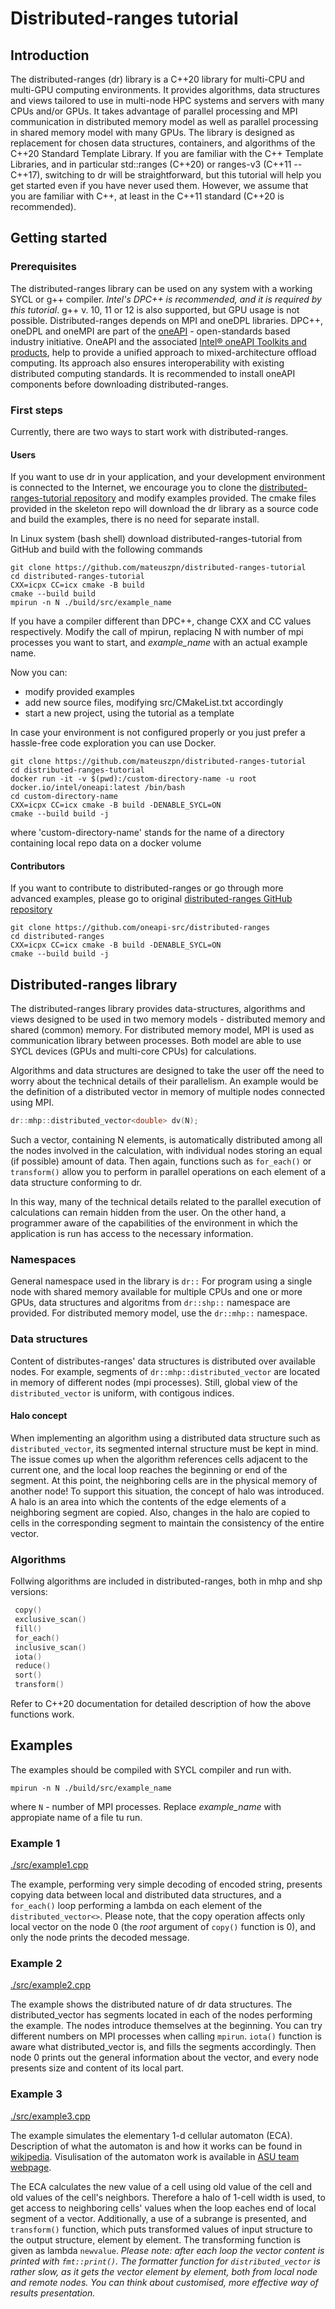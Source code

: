 # Distributed-ranges tutorial

## Introduction

The distributed-ranges (dr) library is a C++20 library for multi-CPU and multi-GPU computing environments. It provides algorithms, data structures and views tailored to use in multi-node HPC systems and servers with many CPUs and/or GPUs. It takes advantage of parallel processing and MPI communication in distributed memory model as well as parallel processing in shared memory model with many GPUs.
The library is designed as replacement for chosen data structures, containers, and algorithms of the C++20 Standard Template Library. If you are familiar with the C++ Template Libraries, and in particular std::ranges (C++20) or ranges-v3 (C++11 -- C++17), switching to dr will be straightforward, but this tutorial will help you get started even if you have never used them. However, we assume that you are familiar with C++, at least in the C++11 standard (C++20 is recommended).

## Getting started

### Prerequisites

The distributed-ranges library can be used on any system with a working SYCL or g++ compiler. _Intel's DPC++ is recommended, and it is required by this tutorial_. g++ v. 10, 11 or 12 is also supported, but GPU usage is not possible.
Distributed-ranges depends on MPI and oneDPL libraries. DPC++, oneDPL and oneMPI are part of the [oneAPI](whttps://www.oneapi.io/) - open-standards based industry initiative. OneAPI and the associated [Intel® oneAPI Toolkits and products](https://www.intel.com/content/www/us/en/developer/tools/oneapi/overview.html), help to provide a unified approach to mixed-architecture offload computing. Its approach also ensures interoperability with existing distributed computing standards. It is recommended to install oneAPI components before downloading distributed-ranges.

### First steps

Currently, there are two ways to start work with distributed-ranges.

#### Users

If you want to use dr in your application, and your development environment is connected to the Internet, we encourage you to clone the [distributed-ranges-tutorial repository](https://github.com/intel/distributed-ranges-tutorial) and modify examples provided. The cmake files provided in the skeleton repo will download the dr library as a source code and build the examples, there is no need for separate install.

In Linux system (bash shell) download distributed-ranges-tutorial from GitHub and build with the following commands

 ```shell
 git clone https://github.com/mateuszpn/distributed-ranges-tutorial
 cd distributed-ranges-tutorial
 CXX=icpx CC=icx cmake -B build
 cmake --build build
 mpirun -n N ./build/src/example_name
 ```

If you have a compiler different than DPC++, change CXX and CC values respectively.
Modify the call of mpirun, replacing N with number of mpi processes you want to start, and _example_name_ with an actual example name.

Now you can:

- modify provided examples
- add new source files, modifying src/CMakeList.txt accordingly
- start a new project, using the tutorial as a template

In case your environment is not configured properly or you just prefer a hassle-free code exploration you can use Docker.

 ```shell
 git clone https://github.com/mateuszpn/distributed-ranges-tutorial
 cd distributed-ranges-tutorial
 docker run -it -v $(pwd):/custom-directory-name -u root docker.io/intel/oneapi:latest /bin/bash
 cd custom-directory-name 
 CXX=icpx CC=icx cmake -B build -DENABLE_SYCL=ON
 cmake --build build -j
 ```

where 'custom-directory-name' stands for the name of a directory containing local repo data on a docker volume

#### Contributors

If you want to contribute to distributed-ranges or go through more advanced examples, please go to original [distributed-ranges GitHub repository](https://github.com/oneapi-src/distributed-ranges/)

 ```shell
 git clone https://github.com/oneapi-src/distributed-ranges
 cd distributed-ranges
 CXX=icpx CC=icx cmake -B build -DENABLE_SYCL=ON
 cmake --build build -j
 ```

## Distributed-ranges library

The distributed-ranges library provides data-structures, algorithms and views designed to be used in two memory models - distributed memory and shared (common) memory. For distributed memory model, MPI is used as communication library between processes. Both model are able to use SYCL devices (GPUs and multi-core CPUs) for calculations.

Algorithms and data structures are designed to take the user off the need to worry about the technical details of their parallelism. An example would be the definition of a distributed vector in memory of multiple nodes connected using MPI.

```cpp
dr::mhp::distributed_vector<double> dv(N);
```

Such a vector, containing N elements, is automatically distributed among all the nodes involved in the calculation, with individual nodes storing an equal (if possible) amount of data.
Then again, functions such as `for_each()` or `transform()` allow you to perform in parallel operations on each element of a data structure conforming to dr.

In this way, many of the technical details related to the parallel execution of calculations can remain hidden from the user. On the other hand, a programmer aware of the capabilities of the environment in which the application is run has access to the necessary information.

### Namespaces

General namespace used in the library is `dr::`
For program using a single node with shared memory available for multiple CPUs and one or more GPUs, data structures and algoritms from `dr::shp::` namespace are provided.
For distributed memory model, use the `dr::mhp::` namespace.

### Data structures

Content of distributes-ranges' data structures is distributed over available nodes. For example, segments of `dr::mhp::distributed_vector` are located in memory of different nodes (mpi processes). Still, global view of the `distributed_vector` is uniform, with contigous indices.
<!-- TODO: some pictures here -->

#### Halo concept

When implementing an algorithm using a distributed data structure such as `distributed_vector`, its segmented internal structure must be kept in mind. The issue comes up when the algorithm references cells adjacent to the current one, and the local loop reaches the beginning or end of the segment. At this point, the neighboring cells are in the physical memory of another node!
To support this situation, the concept of halo was introduced. A halo is an area into which the contents of the edge elements of a neighboring segment are copied. Also, changes in the halo are copied to cells in the corresponding segment to maintain the consistency of the entire vector.
<!-- TODO: picture here -->

### Algorithms

Follwing algorithms are included in distributed-ranges, both in mhp and shp versions:

```cpp
 copy()
 exclusive_scan()
 fill()
 for_each()
 inclusive_scan()
 iota()
 reduce()
 sort()
 transform()
```

Refer to C++20 documentation for detailed description of how the above functions work.

## Examples

The examples should be compiled with SYCL compiler and run with.

```shell
mpirun -n N ./build/src/example_name
```

where `N` - number of MPI processes. Replace _example_name_ with appropiate name of a file tu run.

### Example 1

[./src/example1.cpp](src/example1.cpp)

The example, performing very simple decoding of encoded string, presents copying data between local and distributed data structures, and a `for_each()` loop performing a lambda on each element of the `distributed_vector<>`. Please note, that the copy operation affects only local vector on the node 0 (the _root_ argument of `copy()` function is 0), and only the node prints the decoded message.

### Example 2

[./src/example2.cpp](src/example2.cpp)

The example shows the distributed nature of dr data structures. The distributed_vector has segments located in each of the nodes performing the example. The nodes introduce themselves at the beginning. You can try different numbers on MPI processes when calling `mpirun`.
`iota()` function is aware what distributed_vector is, and fills the segments accordingly. Then node 0 prints out the general information about the vector, and every node presents size and content of its local part.

### Example 3

[./src/example3.cpp](src/example3.cpp)

 The example simulates the elementary 1-d cellular automaton (ECA). Description of what the automaton is and how it works can be found in [wikipedia](https://en.wikipedia.org/wiki/Elementary_cellular_automaton). Visulisation of the automaton work is available in [ASU team webpage](https://elife-asu.github.io/wss-modules/modules/1-1d-cellular-automata).

 The ECA calculates the new value of a cell using old value of the cell and old values of the cell's neighbors. Therefore a halo of 1-cell width is used, to get access to neighboring cells' values when the loop eaches end of local segment of a vector.
 Additionally, a use of a subrange is presented, and `transform()` function, which puts transformed values of input structure to the output structure, element by element. The transforming function is given as lambda `newvalue`.
 _Please note: after each loop the vector content is printed with `fmt::print()`. The formatter function for `distributed_vector` is rather slow, as it gets the vector element by element, both from local node and remote nodes. You can think about customised, more effective way of results presentation._

<!--
Consider adding one more example: 
*Simple 2-D operation - Find a pattern in the randomly filled array*
-->
